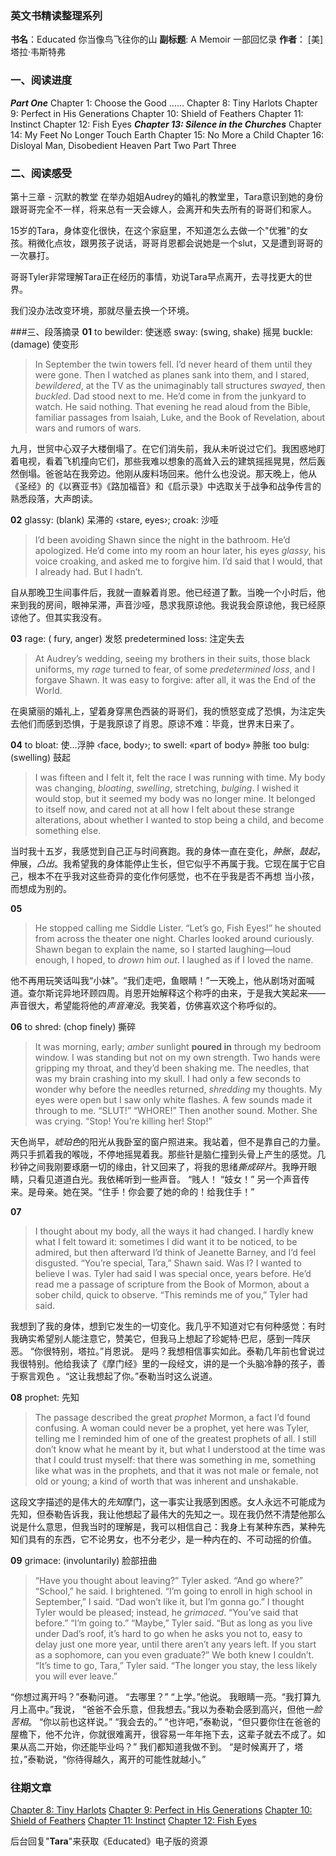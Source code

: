 ### 英文书精读整理系列
**书名**：Educated 你当像鸟飞往你的山
**副标题**:  A Memoir 一部回忆录
**作者**： [美] 塔拉·韦斯特弗

### 一、阅读进度
***Part One***
Chapter 1: Choose the Good 
......
Chapter 8: Tiny Harlots
Chapter 9: Perfect in His Generations
Chapter 10: Shield of Feathers
Chapter 11: Instinct 
Chapter 12: Fish Eyes
***Chapter 13: Silence in the Churches*** 
Chapter 14: My Feet No Longer Touch Earth 
Chapter 15: No More a Child 
Chapter 16: Disloyal Man, Disobedient Heaven
Part Two
Part Three

### 二、阅读感受
第十三章 - 沉默的教堂
在举办姐姐Audrey的婚礼的教堂里，Tara意识到她的身份跟哥哥完全不一样，将来总有一天会嫁人，会离开和失去所有的哥哥们和家人。

15岁的Tara，身体变化很快，在这个家庭里，不知道怎么去做一个"优雅"的女孩。稍微化点妆，跟男孩子说话，哥哥肖恩都会说她是一个slut，又是遭到哥哥的一次暴打。

哥哥Tyler非常理解Tara正在经历的事情，劝说Tara早点离开，去寻找更大的世界。

我们没办法改变环境，那就尽量去换一个环境。

###三、段落摘录
**01**
to bewilder: 使迷惑 
sway: (swing, shake) 摇晃
buckle: (damage) 使变形 

>In September the twin towers fell. I’d never heard of them until they were gone. Then I watched as planes sank into them, and I stared, *bewildered*, at the TV as the unimaginably tall structures *swayed*, then *buckled*. Dad stood next to me. He’d come in from the junkyard to watch. He said nothing. That evening he read aloud from the Bible, familiar passages from Isaiah, Luke, and the Book of Revelation, about wars and rumors of wars.

九月，世贸中心双子大楼倒塌了。在它们消失前，我从未听说过它们。我困惑地盯着电视，看着飞机撞向它们，那些我难以想象的高耸入云的建筑摇摇晃晃，然后轰然倒塌。爸爸站在我旁边。他刚从废料场回来。他什么也没说。那天晚上，他从《圣经》的《以赛亚书》《路加福音》和《启示录》中选取关于战争和战争传言的熟悉段落，大声朗读。

**02**
glassy: (blank) 呆滞的 ‹stare, eyes›;
croak: 沙哑
>I’d been avoiding Shawn since the night in the bathroom. He’d apologized. He’d come into my room an hour later, his eyes *glassy*, his voice croaking, and asked me to forgive him. I’d said that I would, that I already had. But I hadn’t.

自从那晚卫生间事件后，我就一直躲着肖恩。他已经道了歉。当晚一个小时后，他来到我的房间，眼神呆滞，声音沙哑，恳求我原谅他。我说我会原谅他，我已经原谅他了。但其实我没有。

**03**
rage: ( fury, anger) 发怒
predetermined loss: 注定失去

>At Audrey’s wedding, seeing my brothers in their suits, those black uniforms, my *rage* turned to fear, of some *predetermined loss*, and I forgave Shawn. It was easy to forgive: after all, it was the End of the World.

在奥黛丽的婚礼上，望着身穿黑色西装的哥哥们，我的愤怒变成了恐惧，为注定失去他们而感到恐惧，于是我原谅了肖恩。原谅不难：毕竟，世界末日来了。

**04**
to bloat:  使…浮肿 ‹face, body›; 
to swell:  «part of body» 肿胀
too bulg: (swelling) 鼓起

>I was fifteen and I felt it, felt the race I was running with time. My body was changing, *bloating*, *swelling*, stretching, *bulging*. I wished it would stop, but it seemed my body was no longer mine. It belonged to itself now, and cared not at all how I felt about these strange alterations, about whether I wanted to stop being a child, and become something else.
> 
当时我十五岁，我感觉到自己正与时间赛跑。我的身体一直在变化，*肿胀*，*鼓起*，伸展，*凸出*。我希望我的身体能停止生长，但它似乎不再属于我。它现在属于它自己，根本不在乎我对这些奇异的变化作何感觉，也不在乎我是否不再想 当小孩，而想成为别的。

**05** 
>He stopped calling me Siddle Lister. “Let’s go, Fish Eyes!” he shouted from across the theater one night. Charles looked around curiously. Shawn began to explain the name, so I started laughing—loud enough, I hoped, to *drown* him *out*. I laughed as if I loved the name.

他不再用玩笑话叫我“小妹”。“我们走吧，鱼眼睛！”一天晚上，他从剧场对面喊道。查尔斯诧异地环顾四周。肖恩开始解释这个称呼的由来，于是我大笑起来——声音很大，希望能将他的*声音淹没*。我笑着，仿佛喜欢这个称呼似的。


**06**
to shred: (chop finely) 撕碎
>It was morning, early; *amber* sunlight **poured in** through my bedroom window. I was standing but not on my own strength. Two hands were gripping my throat, and they’d been shaking me. The needles, that was my brain crashing into my skull. I had only a few seconds to wonder why before the needles returned, *shredding* my thoughts. My eyes were open but I saw only white flashes. A few sounds made it through to me. 
>“SLUT!” 
>“WHORE!” 
>Then another sound. Mother. She was crying. “Stop! You’re killing her! Stop!”

天色尚早，*琥珀色*的阳光从我卧室的窗户照进来。我站着，但不是靠自己的力量。两只手抓着我的喉咙，不停地摇晃着我。那些针是脑仁撞到头骨上产生的感觉。几秒钟之间我刚要琢磨一切的缘由，针又回来了，将我的思绪*撕成碎片*。我睁开眼睛，只看见道道白光。我依稀听到一些声音。
“贱人！ 
“妓女！”
另一个声音传来。是母亲。她在哭。“住手！你会要了她的命的！给我住手！”

**07**
>I thought about my body, all the ways it had changed. I hardly knew what I felt toward it: sometimes I did want it to be noticed, to be admired, but then afterward I’d think of Jeanette Barney, and I’d feel disgusted. 
>“You’re special, Tara,” Shawn said. 
>Was I? I wanted to believe I was. Tyler had said I was special once, years before. He’d read me a passage of scripture from the Book of Mormon, about a sober child, quick to observe. “This reminds me of you,” Tyler had said.

我想到了我的身体，想到它发生的一切变化。我几乎不知道对它有何种感觉：有时我确实希望别人能注意它，赞美它，但我马上想起了珍妮特·巴尼，感到一阵厌恶。
“你很特别，塔拉。”肖恩说。
是吗？我想相信事实如此。泰勒几年前也曾说过我很特别。他给我读了《摩门经》里的一段经文，讲的是一个头脑冷静的孩子，善于察言观色 。“这让我想起了你。”泰勒当时这么说道。

**08**
prophet:  先知
>The passage described the great *prophet* Mormon, a fact I’d found confusing. A woman could never be a prophet, yet here was Tyler, telling me I reminded him of one of the greatest prophets of all. I still don’t know what he meant by it, but what I understood at the time was that I could trust myself: that there was something in me, something like what was in the prophets, and that it was not male or female, not old or young; a kind of worth that was inherent and unshakable.

这段文字描述的是伟大的*先知*摩门，这一事实让我感到困惑。女人永远不可能成为先知，但泰勒告诉我，我让他想起了最伟大的先知之一。现在我仍然不清楚他那么说是什么意思，但我当时的理解是，我可以相信自己：我身上有某种东西，某种先知们具有的东西，它不论男女，也不分老少，是一种内在的、不可动摇的价值。

**09**
grimace:  (involuntarily) 脸部扭曲
>“Have you thought about leaving?” Tyler asked. 
>“And go where?” 
>“School,” he said. 
>I brightened. “I’m going to enroll in high school in September,” I said.
>“Dad won’t like it, but I’m gonna go.” I thought Tyler would be pleased; instead, he *grimaced*. 
>“You’ve said that before.” 
>“I’m going to.” 
>“Maybe,” Tyler said. “But as long as you live under Dad’s roof, it’s hard to go when he asks you not to, easy to delay just one more year, until there aren’t any years left. If you start as a sophomore, can you even graduate?”
>We both knew I couldn’t. 
>“It’s time to go, Tara,” Tyler said. “The longer you stay, the less likely you will ever leave.”

“你想过离开吗？”泰勒问道。 
“去哪里？” 
“上学。”他说。 
我眼睛一亮。“我打算九月上高中。”我说，
“爸爸不会乐意，但我想去。”我以为泰勒会感到高兴，但他*一脸苦相*。 
“你以前也这样说。” 
“我会去的。”
“也许吧，”泰勒说，“但只要你住在爸爸的屋檐下，他不允许，你就很难离开，很容易一年年拖下去，这辈子就去不成了。如果从高二开始，你还能毕业吗？”
我们都知道我做不到。 “是时候离开了，塔拉，”泰勒说，“你待得越久，离开的可能性就越小。”

### 往期文章
[Chapter 8: Tiny Harlots](https://mp.weixin.qq.com/s/_TARwK5fZTYAqHi8wfkbRg)
[Chapter 9: Perfect in His Generations](https://mp.weixin.qq.com/s/onHF8ULd3bB9lB-SEj_BXg)
[Chapter 10: Shield of Feathers](https://mp.weixin.qq.com/s/hV7ucuvjr4nWR0y07Yitlg)
[Chapter 11: Instinct](https://mp.weixin.qq.com/s/aW0qFxGetIvpk3h9DavhXg)
[Chapter 12: Fish Eyes](https://mp.weixin.qq.com/s/lhH1Mgab7e5hkgvQBCPLdw)

后台回复"**Tara**"来获取《Educated》电子版的资源

